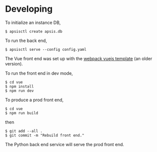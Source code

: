 # Developing

To initialize an instance DB,
```
$ apsisctl create apsis.db
```

To run the back end,
```
$ apsisctl serve --config config.yaml
```

The Vue front end was set up with the [webpack vuejs
template](https://vuejs-templates.github.io/webpack/) (an older version).

To run the front end in dev mode,
```
$ cd vue
$ npm install
$ npm run dev
```

To produce a prod front end, 
```
$ cd vue
$ npm run build
```
then
```
$ git add --all .
$ git commit -m "Rebuild front end."
```

The Python back end service will serve the prod front end.

